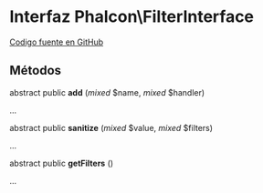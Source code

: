 # Interfaz **Phalcon\\FilterInterface**

<a href="https://github.com/phalcon/cphalcon/blob/master/phalcon/filterinterface.zep" class="btn btn-default btn-sm">Codigo fuente en GitHub</a>

## Métodos

abstract public **add** (*mixed* $name, *mixed* $handler)

...

abstract public **sanitize** (*mixed* $value, *mixed* $filters)

...

abstract public **getFilters** ()

...